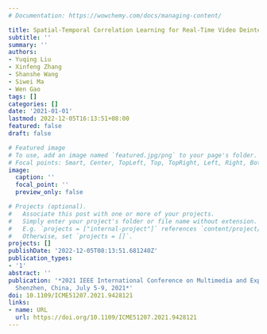 ```yaml
---
# Documentation: https://wowchemy.com/docs/managing-content/

title: Spatial-Temporal Correlation Learning for Real-Time Video Deinterlacing
subtitle: ''
summary: ''
authors:
- Yuqing Liu
- Xinfeng Zhang
- Shanshe Wang
- Siwei Ma
- Wen Gao
tags: []
categories: []
date: '2021-01-01'
lastmod: 2022-12-05T16:13:51+08:00
featured: false
draft: false

# Featured image
# To use, add an image named `featured.jpg/png` to your page's folder.
# Focal points: Smart, Center, TopLeft, Top, TopRight, Left, Right, BottomLeft, Bottom, BottomRight.
image:
  caption: ''
  focal_point: ''
  preview_only: false

# Projects (optional).
#   Associate this post with one or more of your projects.
#   Simply enter your project's folder or file name without extension.
#   E.g. `projects = ["internal-project"]` references `content/project/deep-learning/index.md`.
#   Otherwise, set `projects = []`.
projects: []
publishDate: '2022-12-05T08:13:51.681240Z'
publication_types:
- '1'
abstract: ''
publication: '*2021 IEEE International Conference on Multimedia and Expo, ICME 2021,
  Shenzhen, China, July 5-9, 2021*'
doi: 10.1109/ICME51207.2021.9428121
links:
- name: URL
  url: https://doi.org/10.1109/ICME51207.2021.9428121
---
```

